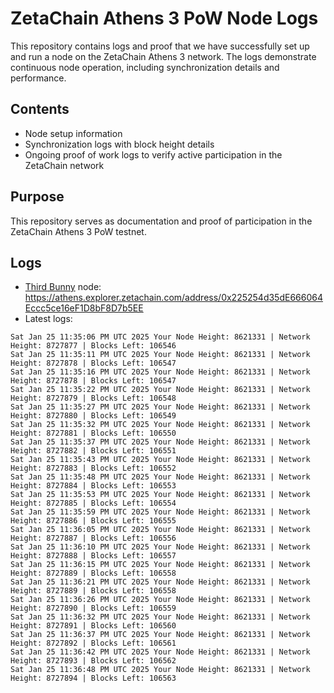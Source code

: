 # ZetaChain Athens 3 PoW Node Logs
This repository contains logs and proof that we have successfully set up and run a node on the ZetaChain Athens 3 network. The logs demonstrate continuous node operation, including synchronization details and performance.

## Contents
- Node setup information
- Synchronization logs with block height details
- Ongoing proof of work logs to verify active participation in the ZetaChain network

## Purpose
This repository serves as documentation and proof of participation in the ZetaChain Athens 3 PoW testnet.

## Logs

- [Third Bunny](https://thirdbunny.xyz/) node: https://athens.explorer.zetachain.com/address/0x225254d35dE666064Eccc5ce16eF1D8bF8D7b5EE
- Latest logs:
```
Sat Jan 25 11:35:06 PM UTC 2025 Your Node Height: 8621331 | Network Height: 8727877 | Blocks Left: 106546
Sat Jan 25 11:35:11 PM UTC 2025 Your Node Height: 8621331 | Network Height: 8727878 | Blocks Left: 106547
Sat Jan 25 11:35:16 PM UTC 2025 Your Node Height: 8621331 | Network Height: 8727878 | Blocks Left: 106547
Sat Jan 25 11:35:22 PM UTC 2025 Your Node Height: 8621331 | Network Height: 8727879 | Blocks Left: 106548
Sat Jan 25 11:35:27 PM UTC 2025 Your Node Height: 8621331 | Network Height: 8727880 | Blocks Left: 106549
Sat Jan 25 11:35:32 PM UTC 2025 Your Node Height: 8621331 | Network Height: 8727881 | Blocks Left: 106550
Sat Jan 25 11:35:37 PM UTC 2025 Your Node Height: 8621331 | Network Height: 8727882 | Blocks Left: 106551
Sat Jan 25 11:35:43 PM UTC 2025 Your Node Height: 8621331 | Network Height: 8727883 | Blocks Left: 106552
Sat Jan 25 11:35:48 PM UTC 2025 Your Node Height: 8621331 | Network Height: 8727884 | Blocks Left: 106553
Sat Jan 25 11:35:53 PM UTC 2025 Your Node Height: 8621331 | Network Height: 8727885 | Blocks Left: 106554
Sat Jan 25 11:35:59 PM UTC 2025 Your Node Height: 8621331 | Network Height: 8727886 | Blocks Left: 106555
Sat Jan 25 11:36:05 PM UTC 2025 Your Node Height: 8621331 | Network Height: 8727887 | Blocks Left: 106556
Sat Jan 25 11:36:10 PM UTC 2025 Your Node Height: 8621331 | Network Height: 8727888 | Blocks Left: 106557
Sat Jan 25 11:36:15 PM UTC 2025 Your Node Height: 8621331 | Network Height: 8727889 | Blocks Left: 106558
Sat Jan 25 11:36:21 PM UTC 2025 Your Node Height: 8621331 | Network Height: 8727889 | Blocks Left: 106558
Sat Jan 25 11:36:26 PM UTC 2025 Your Node Height: 8621331 | Network Height: 8727890 | Blocks Left: 106559
Sat Jan 25 11:36:32 PM UTC 2025 Your Node Height: 8621331 | Network Height: 8727891 | Blocks Left: 106560
Sat Jan 25 11:36:37 PM UTC 2025 Your Node Height: 8621331 | Network Height: 8727892 | Blocks Left: 106561
Sat Jan 25 11:36:42 PM UTC 2025 Your Node Height: 8621331 | Network Height: 8727893 | Blocks Left: 106562
Sat Jan 25 11:36:48 PM UTC 2025 Your Node Height: 8621331 | Network Height: 8727894 | Blocks Left: 106563
```
